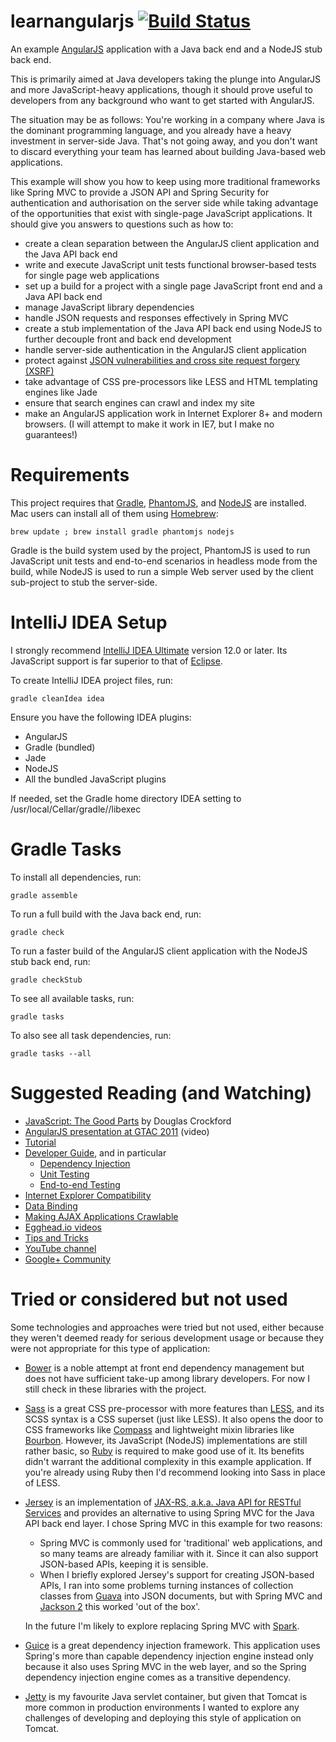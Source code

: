 learnangularjs [![Build Status](https://travis-ci.org/halvards/learnangularjs.png)](https://travis-ci.org/halvards/learnangularjs)
==============

An example [AngularJS](http://angularjs.org/) application with a Java back end and a NodeJS stub back end.

This is primarily aimed at Java developers taking the plunge into AngularJS and more JavaScript-heavy applications,
though it should prove useful to developers from any background who want to get started with AngularJS.

The situation may be as follows: You're working in a company where Java is the dominant programming language, and you
already have a heavy investment in server-side Java. That's not going away, and you don't want to discard everything
your team has learned about building Java-based web applications.

This example will show you how to keep using more traditional frameworks like Spring MVC to provide a JSON API and
Spring Security for authentication and authorisation on the server side while taking advantage of the opportunities
that exist with single-page JavaScript applications. It should give you answers to questions such as how to:

* create a clean separation between the AngularJS client application and the Java API back end
* write and execute JavaScript unit tests functional browser-based tests for single page web applications
* set up a build for a project with a single page JavaScript front end and a Java API back end
* manage JavaScript library dependencies
* handle JSON requests and responses effectively in Spring MVC
* create a stub implementation of the Java API back end using NodeJS to further decouple front and back end development
* handle server-side authentication in the AngularJS client application
* protect against [JSON vulnerabilities and cross site request forgery (XSRF)](http://docs.angularjs.org/api/ng.$http)
* take advantage of CSS pre-processors like LESS and HTML templating engines like Jade
* ensure that search engines can crawl and index my site
* make an AngularJS application work in Internet Explorer 8+ and modern browsers. (I will attempt to make it work in
IE7, but I make no guarantees!)

# Requirements

This project requires that [Gradle](http://gradle.org/), [PhantomJS](http://phantomjs.org/), and
[NodeJS](http://nodejs.org/) are installed. Mac users can install all of them using
[Homebrew](http://mxcl.github.com/homebrew/):

    brew update ; brew install gradle phantomjs nodejs

Gradle is the build system used by the project, PhantomJS is used to run JavaScript unit tests and end-to-end scenarios
in headless mode from the build, while NodeJS is used to run a simple Web server used by the client sub-project to stub
the server-side.

# IntelliJ IDEA Setup

I strongly recommend [IntelliJ IDEA Ultimate](http://www.jetbrains.com/idea/) version 12.0 or later. Its JavaScript
support is far superior to that of [Eclipse](http://www.eclipse.org/).

To create IntelliJ IDEA project files, run:

    gradle cleanIdea idea

Ensure you have the following IDEA plugins:

* AngularJS
* Gradle (bundled)
* Jade
* NodeJS
* All the bundled JavaScript plugins

If needed, set the Gradle home directory IDEA setting to /usr/local/Cellar/gradle/<version>/libexec

# Gradle Tasks

To install all dependencies, run:

    gradle assemble

To run a full build with the Java back end, run:

    gradle check

To run a faster build of the AngularJS client application with the NodeJS stub back end, run:

    gradle checkStub

To see all available tasks, run:

    gradle tasks

To also see all task dependencies, run:

    gradle tasks --all

# Suggested Reading (and Watching)

* [JavaScript: The Good Parts](http://shop.oreilly.com/product/9780596517748.do) by Douglas Crockford
* [AngularJS presentation at GTAC 2011](http://www.youtube.com/watch?v=gQclnI_8Vmg) (video)
* [Tutorial](http://docs.angularjs.org/tutorial)
* [Developer Guide](http://docs.angularjs.org/guide/), and in particular
  * [Dependency Injection](http://docs.angularjs.org/guide/di)
  * [Unit Testing](http://docs.angularjs.org/guide/dev_guide.unit-testing)
  * [End-to-end Testing](http://docs.angularjs.org/guide/dev_guide.e2e-testing)
* [Internet Explorer Compatibility](http://docs.angularjs.org/guide/ie)
* [Data Binding](http://stackoverflow.com/questions/9682092/databinding-in-angularjs/9693933#9693933)
* [Making AJAX Applications Crawlable](https://developers.google.com/webmasters/ajax-crawling/)
* [Egghead.io videos](http://egghead.io/)
* [Tips and Tricks](http://deansofer.com/posts/view/14/AngularJs-Tips-and-Tricks-UPDATED)
* [YouTube channel](https://www.youtube.com/user/angularjs)
* [Google+ Community](https://plus.google.com/communities/115368820700870330756)

# Tried or considered but not used

Some technologies and approaches were tried but not used, either because they weren't deemed ready for serious
development usage or because they were not appropriate for this type of application:

* [Bower](http://bower.io) is a noble attempt at front end dependency management but does not have sufficient take-up
  among library developers. For now I still check in these libraries with the project.
* [Sass](http://sass-lang.com/) is a great CSS pre-processor with more features than [LESS](http://lesscss.org/), and
  its SCSS syntax is a CSS superset (just like LESS). It also opens the door to CSS frameworks like
  [Compass](http://compass-style.org/) and lightweight mixin libraries like [Bourbon](http://bourbon.io/). However, its
  JavaScript (NodeJS) implementations are still rather basic, so [Ruby](http://www.ruby-lang.org/en/) is required to
  make good use of it. Its benefits didn't warrant the additional complexity in this example application. If you're
  already using Ruby then I'd recommend looking into Sass in place of LESS.
* [Jersey](https://jersey.java.net/) is an implementation of
  [JAX-RS, a.k.a. Java API for RESTful Services](https://jax-rs-spec.java.net/) and provides an alternative to using
  Spring MVC for the Java API back end layer. I chose Spring MVC in this example for two reasons:
  * Spring MVC is commonly used for 'traditional' web applications, and so many teams are already familiar with it.
    Since it can also support JSON-based APIs, keeping it is sensible.
  * When I briefly explored Jersey's support for creating JSON-based APIs, I ran into some problems turning instances
    of collection classes from [Guava](https://code.google.com/p/guava-libraries/) into JSON documents, but with
    Spring MVC and [Jackson 2](http://wiki.fasterxml.com/JacksonHome) this worked 'out of the box'.

  In the future I'm likely to explore replacing Spring MVC with [Spark](http://www.sparkjava.com/).
* [Guice](https://code.google.com/p/google-guice/) is a great dependency injection framework. This application uses
  Spring's more than capable dependency injection engine instead only because it also uses Spring MVC in the web layer,
  and so the Spring dependency injection engine comes as a transitive dependency.
* [Jetty](http://www.eclipse.org/jetty/) is my favourite Java servlet container, but given that Tomcat is more common
  in production environments I wanted to explore any challenges of developing and deploying this style of application
  on Tomcat.
